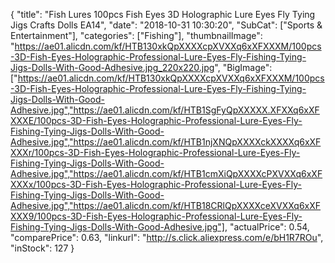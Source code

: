 {
	"title": "Fish Lures 100pcs Fish Eyes 3D Holographic Lure Eyes Fly Tying Jigs Crafts Dolls EA14",
	"date": "2018-10-31 10:30:20",
	"SubCat": ["Sports & Entertainment"],
	"categories": ["Fishing"],
	"thumbnailImage": "https://ae01.alicdn.com/kf/HTB130xkQpXXXXcpXVXXq6xXFXXXM/100pcs-3D-Fish-Eyes-Holographic-Professional-Lure-Eyes-Fly-Fishing-Tying-Jigs-Dolls-With-Good-Adhesive.jpg_220x220.jpg",
	"BigImage": ["https://ae01.alicdn.com/kf/HTB130xkQpXXXXcpXVXXq6xXFXXXM/100pcs-3D-Fish-Eyes-Holographic-Professional-Lure-Eyes-Fly-Fishing-Tying-Jigs-Dolls-With-Good-Adhesive.jpg","https://ae01.alicdn.com/kf/HTB1SgFyQpXXXXX.XFXXq6xXFXXXE/100pcs-3D-Fish-Eyes-Holographic-Professional-Lure-Eyes-Fly-Fishing-Tying-Jigs-Dolls-With-Good-Adhesive.jpg","https://ae01.alicdn.com/kf/HTB1njXNQpXXXXckXXXXq6xXFXXXr/100pcs-3D-Fish-Eyes-Holographic-Professional-Lure-Eyes-Fly-Fishing-Tying-Jigs-Dolls-With-Good-Adhesive.jpg","https://ae01.alicdn.com/kf/HTB1cmXiQpXXXXcPXVXXq6xXFXXXx/100pcs-3D-Fish-Eyes-Holographic-Professional-Lure-Eyes-Fly-Fishing-Tying-Jigs-Dolls-With-Good-Adhesive.jpg","https://ae01.alicdn.com/kf/HTB18CRlQpXXXXceXVXXq6xXFXXX9/100pcs-3D-Fish-Eyes-Holographic-Professional-Lure-Eyes-Fly-Fishing-Tying-Jigs-Dolls-With-Good-Adhesive.jpg"],
	"actualPrice": 0.54,
	"comparePrice": 0.63,
	"linkurl": "http://s.click.aliexpress.com/e/bH1R7ROu",
	"inStock": 127
}
